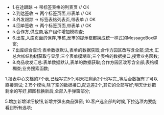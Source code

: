 - 1.在途跟踪 -> 带标签表格的列表页 // OK
- 2.到达签收 -> 两个标签页面,带表单 // OK
- 3.外发跟踪 -> 标签表格列表页,带表单 // OK
- 4.回单签收 -> 两个标签页面,带表单 // OK
- 5.合作方,供应商,客户组件增加模糊查;
- 6.出库,入库页面的保存,审核,反审的提示框都换成统一样式的MessageBox弹窗;
- 7.出库综合查询:表单数据默认,表单的数据获取;合作方园区改写含全部;流水,汇总台帐结构树获取与显示;三个表单模糊查;三个表格的数据接口,搜索业务函数;
- 8.商品收发汇总:表单数据默认,表单的数据获取;合作方园区改写含全部;表格模糊查;业务搜索函数;

1.报表中心文档的7个表,已经写完5个,明天把剩余2个也写完,,等后台数据有了可以直接测试;
2.15个模块,除了空的数据接口,配送差2个,其它的全部写好;明天计划把剩余的写好,把图标换新后,全部入手弹窗部分;


5.增加新增详细按钮,新增并弹出商品弹窗;
10.客户选全部的时候,下拉选项内要能看到所有选项;